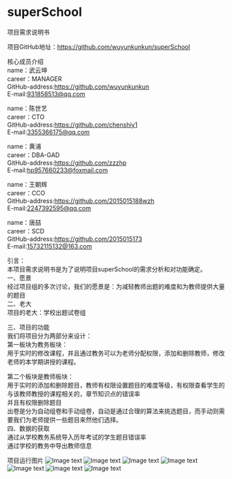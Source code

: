 ﻿# superSchool
项目需求说明书

项目GitHub地址：https://github.com/wuyunkunkun/superSchool  


核心成员介绍  
name：武云坤  
career：MANAGER  
GitHub-address:https://github.com/wuyunkunkun  
E-mail:931858513@qq.com  
  
name：陈世艺  
career：CTO  
GitHub-address:https://github.com/chenshiy1  \
E-mail:3355366175@qq.com
  
name：黄浦  
career：DBA-GAD  
GitHub-address:https://github.com/zzzhp  
E-mail:hp957660233@foxmail.com  
  
name：王朝辉  
career：CCO  
GitHub-address:https://github.com/2015015188wzh  
E-mail:2247392595@qq.com  
  
name：唐喆  
career：SCD  
GitHub-address:https://github.com/2015015173  
E-mail:15732115132@163.com

  
  
  

引言：  
本项目需求说明书是为了说明项目superSchool的需求分析和对功能确定。  
一、愿景  
经过项目组的多次讨论，我们的愿景是：为减轻教师出题的难度和为教师提供大量的题目  
二、老大  
项目的老大：学校出题试卷组  
  
三、项目的功能  
我们将项目分为两部分来设计：  
第一板块为教务板块：  
用于实时的修改课程，并且通过教务可以为老师分配权限，添加和删除教师，修改老师的本学期讲授的课程。  
  
第二个板块是教师板块：  
用于实时的添加和删除题目，教师有权限设置题目的难度等级，有权限查看学生的与该教师教授的课程相关的，章节知识点的错误率  
并且有权限删除题目  
出卷是分为自动组卷和手动组卷，自动是通过合理的算法来挑选题目，而手动则需要我们为老师提供一些题目来然他们选择。  
四、数据的获取  
通过从学校教务系统导入历年考试的学生题目错误率  
通过学校的教务中导出教师信息  
  
  
项目运行图片
![Image text](https://github.com/wuyunkunkun/superSchool/blob/master/doc/images/fifth.JPG)
![Image text](https://github.com/wuyunkunkun/superSchool/blob/master/doc/images/first.JPG)
![Image text](https://github.com/wuyunkunkun/superSchool/blob/master/doc/images/second.JPG)
![Image text](https://github.com/wuyunkunkun/superSchool/blob/master/doc/images/third.JPG)
![Image text](https://github.com/wuyunkunkun/superSchool/blob/master/doc/images/forth.JPG)
![Image text](https://github.com/wuyunkunkun/superSchool/blob/master/doc/images/fifth.JPG)
![Image text](https://github.com/wuyunkunkun/superSchool/blob/master/doc/images/sixth.JPG)
